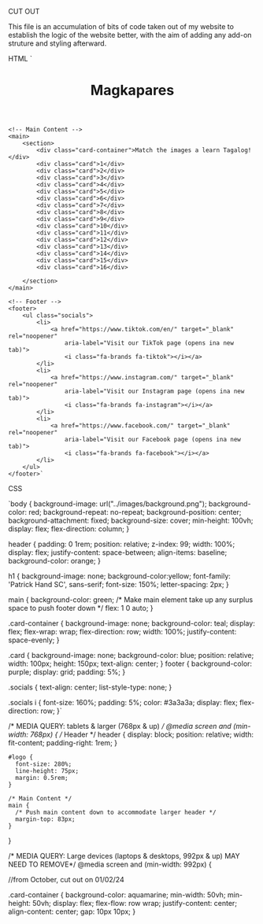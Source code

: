 CUT OUT 

This file is an accumulation of bits of code taken out of my website to establish the logic of the website better, with the aim of adding any add-on struture and styling afterward.


HTML
 `<!-- Header -->
    <header>
        <h1 id="logo">Magkapares</h1>
    </header>

    <!-- Main Content -->
    <main> 
        <section>
            <div class="card-container">Match the images a learn Tagalog!</div>
            <div class="card">1</div>
            <div class="card">2</div>
            <div class="card">3</div>
            <div class="card">4</div>
            <div class="card">5</div>
            <div class="card">6</div>
            <div class="card">7</div>
            <div class="card">8</div>
            <div class="card">9</div>
            <div class="card">10</div>
            <div class="card">11</div>
            <div class="card">12</div>
            <div class="card">13</div>
            <div class="card">14</div>
            <div class="card">15</div>
            <div class="card">16</div>
        
        </section>
    </main>

    <!-- Footer -->
    <footer> 
        <ul class="socials">
            <li>
                <a href="https://www.tiktok.com/en/" target="_blank" rel="noopener"
                    aria-label="Visit our TikTok page (opens ina new tab)">
                    <i class="fa-brands fa-tiktok"></i></a>
            </li>
            <li>
                <a href="https://www.instagram.com/" target="_blank" rel="noopener"
                    aria-label="Visit our Instagram page (opens ina new tab)">
                    <i class="fa-brands fa-instagram"></i></a>
            </li>
            <li>
                <a href="https://www.facebook.com/" target="_blank" rel="noopener"
                    aria-label="Visit our Facebook page (opens ina new tab)">
                    <i class="fa-brands fa-facebook"></i></a>
            </li>
        </ul>
    </footer>`



CSS

`body {
    background-image: url("../images/background.png");
    background-color: red;
    background-repeat: no-repeat;
    background-position: center;
    background-attachment: fixed;
    background-size: cover;
    min-height: 100vh;
    display: flex;
    flex-direction: column;
}

header {
    padding: 0 1rem;
    position: relative;
    z-index: 99;
    width: 100%;
    display: flex;
    justify-content: space-between;
    align-items: baseline;
    background-color: orange;
}

h1 {
    background-image: none;
    background-color:yellow;
    font-family: 'Patrick Hand SC', sans-serif;
    font-size: 150%;
    letter-spacing: 2px;
}

main {
    background-color: green;
    /* Make main element take up any surplus space to push footer down */
    flex: 1 0 auto;
}

.card-container {
    background-image: none;
    background-color: teal;
    display: flex;
    flex-wrap: wrap;
    flex-direction: row;
    width: 100%;
    justify-content: space-evenly;
}

.card {
    background-image: none;
    background-color: blue;
    position: relative;
    width: 100px;
    height: 150px;
    text-align: center;
}
footer {
    background-color: purple;
    display: grid;
    padding: 5%;
}

.socials {
    text-align: center;
    list-style-type: none;
 }
 
 .socials i {
    font-size: 160%;
    padding: 5%;
    color: #3a3a3a;
    display: flex;
    flex-direction: row;
}`

 


/* MEDIA QUERY: tablets & larger (768px & up) */
@media screen and (min-width: 768px) {
    /* Header */
    header {
      display: block;
      position: relative;
      width: fit-content;
      padding-right: 1rem;
    }
  
    #logo {
      font-size: 280%;
      line-height: 75px;
      margin: 0.5rem;
    }
  
    /* Main Content */
    main {
      /* Push main content down to accommodate larger header */
      margin-top: 83px;
    }
}
  
  /* MEDIA QUERY: Large devices (laptops & desktops, 992px & up) 
  MAY NEED TO REMOVE*/
  @media screen and (min-width: 992px) {
    

    

//from October, cut out on 01/02/24

.card-container {
    background-color: aquamarine;
    min-width: 50vh;
    min-height: 50vh;
    display: flex;
    flex-flow: row wrap;
    justify-content: center;
    align-content: center;
    gap: 10px 10px;
}
